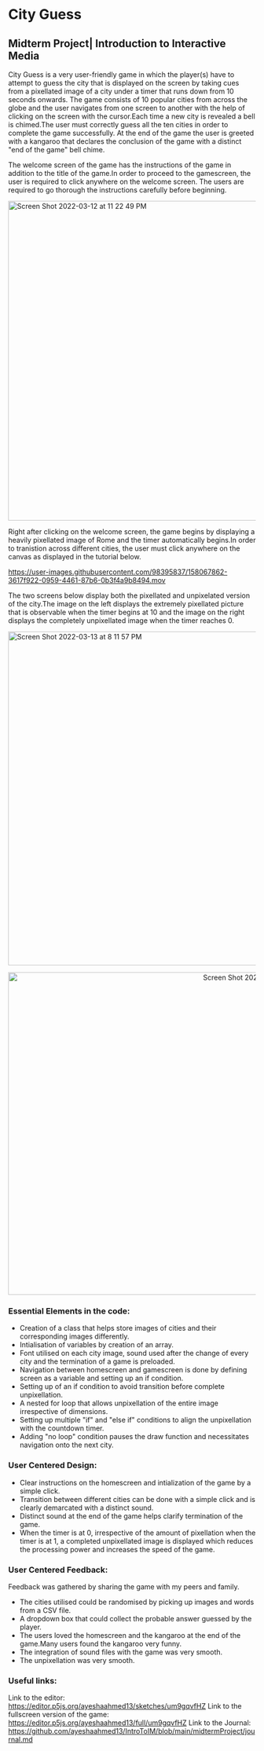 # City Guess
## Midterm Project| Introduction to Interactive Media

City Guess is a very user-friendly game in which the player(s) have to attempt to guess the city that is displayed on the screen by taking cues from a pixellated image of a city under a timer that runs down from 10 seconds onwards. The game consists of 10 popular cities from across the globe and the user navigates from one screen to another with the help of clicking on the screen with the cursor.Each time a new city is revealed a bell is chimed.The user must correctly guess all the ten cities in order to complete the game successfully. At the end of the game the user is greeted with a kangaroo that declares the conclusion of the game with a distinct "end of the game" bell chime.

The welcome screen of the game has the instructions of the game in addition to the title of the game.In order to proceed to the gamescreen, the user is required to click anywhere on the welcome screen. The users are required to go thorough the instructions carefully before beginning.

<img width="651" alt="Screen Shot 2022-03-12 at 11 22 49 PM" src="https://user-images.githubusercontent.com/98395837/158067593-6aebecbc-a4ec-4fcd-a03b-d62b5abda9a5.png">

Right after clicking on the welcome screen, the game begins by displaying a heavily pixellated image of Rome and the timer automatically begins.In order to tranistion across different cities, the user must click anywhere on the canvas as displayed in the tutorial below.

https://user-images.githubusercontent.com/98395837/158067862-3617f922-0959-4461-87b6-0b3f4a9b8494.mov

The two screens below display both the pixellated and unpixelated version of the city.The image on the left displays the extremely pixellated picture that is observable when the timer begins at 10 and the image on the right displays the completely unpixellated image when the timer reaches 0.

<p align="left"><img width="680" alt="Screen Shot 2022-03-13 at 8 11 57 PM" src="https://user-images.githubusercontent.com/98395837/158070591-01db15f2-5e02-4bb5-a839-4233c8326a36.png"> <p align="right"> <img width="657" alt="Screen Shot 2022-03-13 at 8 12 43 PM" src="https://user-images.githubusercontent.com/98395837/158070615-e13474ba-2076-4416-bb4d-30bcc2ddf202.png">
  
### Essential Elements in the code:
  - Creation of a class that helps store images of cities and their corresponding images differently.
  - Intialisation of variables by creation of an array.
  - Font utilised on each city image, sound used after the change of every city and the termination of a game is preloaded.
  - Navigation between homescreen and gamescreen is done by defining screen as a variable and setting up an if condition.
  - Setting up of an if condition to avoid transition before complete unpixellation.
  - A nested for loop that allows unpixellation of the entire image irrespective of dimensions.
  - Setting up multiple "if" and "else if" conditions to align the unpixellation with the countdown timer.
  - Adding "no loop" condition pauses the draw function and necessitates navigation onto the next city.
  
  ### User Centered Design:
   - Clear instructions on the homescreen and intialization of the game by a simple click. 
   - Transition between different cities can be done with a simple click and is clearly demarcated with a distinct sound.
   - Distinct sound at the end of the game helps clarify termination of the game.
   - When the timer is at 0, irrespective of the amount of pixellation when the timer is at 1, a completed unpixellated image is displayed which reduces the processing power and increases the speed of the game.
  
  ### User Centered Feedback:
  Feedback was gathered by sharing the game with my peers and family.
  
   - The cities utilised could be randomised by picking up images and words from a CSV file.
   - A dropdown box that could collect the probable answer guessed by the player.
   - The users loved the homescreen and the kangaroo at the end of the game.Many users found the kangaroo very funny.
   - The integration of sound files with the game was very smooth.
   - The unpixellation was very smooth.
   
  ### Useful links:
   Link to the editor: https://editor.p5js.org/ayeshaahmed13/sketches/um9gqvfHZ
   Link to the fullscreen version of the game: https://editor.p5js.org/ayeshaahmed13/full/um9gqvfHZ
    Link to the Journal: https://github.com/ayeshaahmed13/IntroToIM/blob/main/midtermProject/journal.md
   
